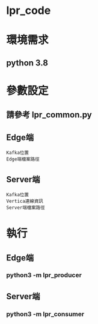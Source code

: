 # lpr_code

# 環境需求
  ## python 3.8

# 參數設定
  ## 請參考 lpr_common.py
  ## Edge端
    Kafka位置
    Edge端檔案路徑
  ## Server端
    Kafka位置
    Vertica連線資訊
    Server端檔案路徑
# 執行
  ## Edge端
  ### python3 -m lpr_producer
  ## Server端
  ### python3 -m lpr_consumer
 
